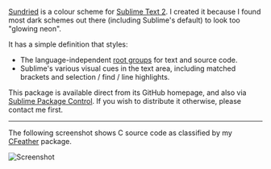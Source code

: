[Sundried][homepage] is a colour scheme for [Sublime Text 2][st2]. I created it because I found most dark schemes out there (including Sublime's default) to look too "glowing neon".

It has a simple definition that styles:

* The language-independent [root groups][tmlang] for text and source code.
* Sublime's various visual cues in the text area, including matched brackets and selection / find / line highlights.

This package is available direct from its GitHub homepage, and also via [Sublime Package Control][spc]. If you wish to distribute it otherwise, please contact me first.

---

The following screenshot shows C source code as classified by my [CFeather][cf] package.

![Screenshot](https://github.com/frou/Sundried/raw/master/screenshot.png)

[homepage]: https://github.com/frou/Sundried
[st2]: http://www.sublimetext.com/
[tmlang]: http://manual.macromates.com/en/language_grammars#naming_conventions
[spc]: http://wbond.net/sublime_packages/package_control
[cf]: https://github.com/frou/CFeather
